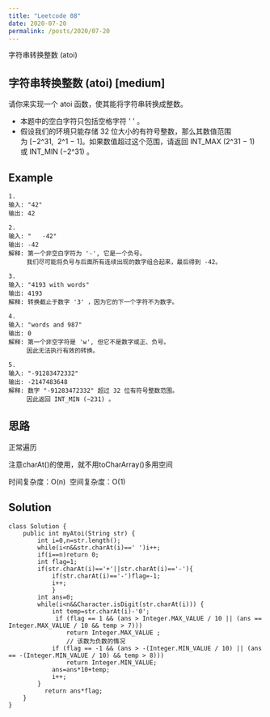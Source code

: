 ```yaml
---
title: "Leetcode 08"
date: 2020-07-20
permalink: /posts/2020/07-20 
---
```


字符串转换整数 (atoi)

## 字符串转换整数 (atoi) [medium]

请你来实现一个 atoi 函数，使其能将字符串转换成整数。

- 本题中的空白字符只包括空格字符 ' ' 。
- 假设我们的环境只能存储 32 位大小的有符号整数，那么其数值范围为 [−2^31,  2^1 − 1]。如果数值超过这个范围，请返回 INT_MAX (2^31 − 1) 或 INT_MIN (−2^31) 。

## Example

```
1.
输入: "42"
输出: 42

2.
输入: "   -42"
输出: -42
解释: 第一个非空白字符为 '-', 它是一个负号。
     我们尽可能将负号与后面所有连续出现的数字组合起来，最后得到 -42。

3.
输入: "4193 with words"
输出: 4193
解释: 转换截止于数字 '3' ，因为它的下一个字符不为数字。

4.
输入: "words and 987"
输出: 0
解释: 第一个非空字符是 'w', 但它不是数字或正、负号。
     因此无法执行有效的转换。

5.
输入: "-91283472332"
输出: -2147483648
解释: 数字 "-91283472332" 超过 32 位有符号整数范围。 
     因此返回 INT_MIN (−231) 。

```

## 思路

正常遍历

注意charAt()的使用，就不用toCharArray()多用空间

时间复杂度：O(n)
​
空间复杂度：O(1)


## Solution 

```
class Solution {
    public int myAtoi(String str) {
        int i=0,n=str.length();
        while(i<n&&str.charAt(i)==' ')i++;
        if(i==n)return 0;
        int flag=1;
        if(str.charAt(i)=='+'||str.charAt(i)=='-'){
            if(str.charAt(i)=='-')flag=-1;
            i++;
            }
        int ans=0;
        while(i<n&&Character.isDigit(str.charAt(i))) {
            int temp=str.charAt(i)-'0';
             if (flag == 1 && (ans > Integer.MAX_VALUE / 10 || (ans == Integer.MAX_VALUE / 10 && temp > 7)))
                return Integer.MAX_VALUE ;
                // 该数为负数的情况
            if (flag == -1 && (ans > -(Integer.MIN_VALUE / 10) || (ans == -(Integer.MIN_VALUE / 10) && temp > 8)))
                return Integer.MIN_VALUE;
            ans=ans*10+temp;
            i++;
        }
          return ans*flag;
    }
}
```
